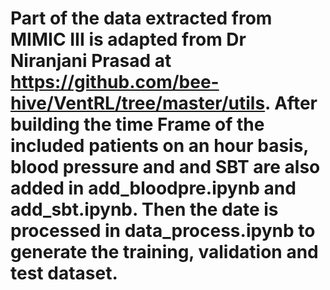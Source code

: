 # Part of the data extracted from MIMIC III is adapted from Dr Niranjani Prasad at https://github.com/bee-hive/VentRL/tree/master/utils. After building the time Frame of the included patients on an hour basis, blood pressure and and SBT are also added in add_bloodpre.ipynb and add_sbt.ipynb. Then the date is processed in data_process.ipynb to generate the training, validation and test dataset. 
